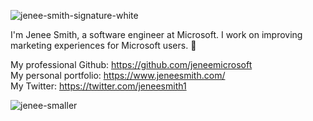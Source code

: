 ![jenee-smith-signature-white](https://user-images.githubusercontent.com/92124071/177911533-b4ad5130-31e2-4aaa-b808-42f0018a52ad.png)

I'm Jenee Smith, a software engineer at Microsoft. I work on improving marketing experiences for Microsoft users. 💞️

My professional Github: https://github.com/jeneemicrosoft  \
My personal portfolio: https://www.jeneesmith.com/  \
My Twitter: https://twitter.com/jeneesmith1



![jenee-smaller](https://user-images.githubusercontent.com/92124071/177912684-e1ac97a3-b164-441a-90cc-0f5ba67c553c.png)
